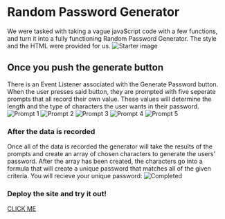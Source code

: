 # Random Password Generator

We were tasked with taking a vague javaScript code with a few functions, and turn it into a fully functioning Random Password Generator. The style and the HTML were provided for us. 
![Starter image](./images/Starter.png)
## Once you push the generate button

There is an Event Listener associated with the Generate Password button. When the user presses said button, they are prompted with five seperate prompts that all record their own value. These values will determine the length and the type of characters the user wants in their password. 
![Prompt 1](./images/prompt1.png)
![Prompt 2](./images/prompt2.png)
![Prompt 3](./images/prompt3.png)
![Prompt 4](./images/prompt4.png)
![Prompt 5](./images/prompt5.png)

### After the data is recorded

Once all of the data is recorded the generator will take the results of the prompts and create an array of chosen characters to generate the users' password. After the array has been created, the characters go into a formula that will create a unique password that matches all of the given criteria. You will recieve your unique password:
![Completed](./images/complete.jpg)

### Deploy the site and try it out!

[CLICK ME](https://drock4440.github.io/Random-Password-Generator/)